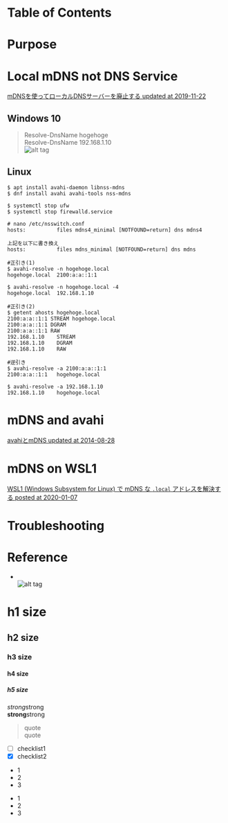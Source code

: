 Table of Contents  
=================


# Purpose

# Local mDNS not DNS Service  
[mDNSを使ってローカルDNSサーバーを廃止する updated at 2019-11-22](https://qiita.com/maccadoo/items/48ace84f8aca030a12f1)  

## Windows 10  
> Resolve-DnsName hogehoge  
> Resolve-DnsName 192.168.1.10   
![alt tag](https://i.imgur.com/sbDtxws.png)  

## Linux  
```
$ apt install avahi-daemon libnss-mdns
$ dnf install avahi avahi-tools nss-mdns
```

```
$ systemctl stop ufw
$ systemctl stop firewalld.service
```

```
# nano /etc/nsswitch.conf
hosts:          files mdns4_minimal [NOTFOUND=return] dns mdns4

上記を以下に書き換え
hosts:          files mdns_minimal [NOTFOUND=return] dns mdns
```

```
#正引き(1)
$ avahi-resolve -n hogehoge.local
hogehoge.local  2100:a:a::1:1

$ avahi-resolve -n hogehoge.local -4
hogehoge.local  192.168.1.10
```

```
#正引き(2)
$ getent ahosts hogehoge.local
2100:a:a::1:1 STREAM hogehoge.local
2100:a:a::1:1 DGRAM  
2100:a:a::1:1 RAW 
192.168.1.10    STREAM
192.168.1.10    DGRAM  
192.168.1.10    RAW   
```

```
#逆引き
$ avahi-resolve -a 2100:a:a::1:1
2100:a:a::1:1   hogehoge.local

$ avahi-resolve -a 192.168.1.10
192.168.1.10    hogehoge.local
```


# mDNS and avahi  
[avahiとmDNS updated at 2014-08-28](https://qiita.com/jey0taka/items/ddc42d2d5de2ce9a5391)  

# mDNS on WSL1  
[WSL1 (Windows Subsystem for Linux) で mDNS な `.local` アドレスを解決する posted at 2020-01-07](https://qiita.com/ma2shita/items/422c904f39953e75a17f)  


# Troubleshooting


# Reference


* []()  
![alt tag]()  

# h1 size

## h2 size

### h3 size

#### h4 size

##### h5 size

*strong*strong  
**strong**strong  

> quote  
> quote

- [ ] checklist1
- [x] checklist2

* 1
* 2
* 3

- 1
- 2
- 3
